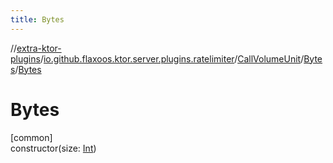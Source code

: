```yaml
---
title: Bytes
---
```


//[extra-ktor-plugins](../../../../index.md)/[io.github.flaxoos.ktor.server.plugins.ratelimiter](../../index.md)/[CallVolumeUnit](../index.md)/[Bytes](index.md)/[Bytes](-bytes.md)

# Bytes

[common]\
constructor(size: [Int](https://kotlinlang.org/api/latest/jvm/stdlib/kotlin/-int/index.md))




